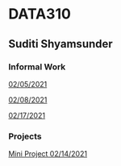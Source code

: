 # DATA310 

## Suditi Shyamsunder

### Informal Work 

[02/05/2021](https://suditishyamsunder.github.io/DATA310/Feb5)

[02/08/2021](https://suditishyamsunder.github.io/DATA310/Feb8)

[02/17/2021](https://suditishyamsunder.github.io/DATA310/Feb17)

### Projects
[Mini Project 02/14/2021](https://suditishyamsunder.github.io/DATA310/miniproject1)

